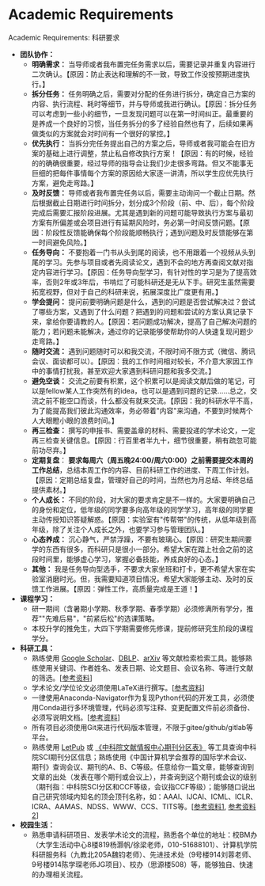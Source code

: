 # Academic Requirements

Academic Requirements: 科研要求



- **团队协作：**
  - **明确需求：** 当导师或者我布置完任务需求以后，需要记录并重复内容进行二次确认。【原因：防止表达和理解的不一致，导致工作没按预期进度执行。】
  - **拆分任务：** 任务明确之后，需要对分配的任务进行拆分，确定自己方案的内容、执行流程、耗时等细节，并与导师或我进行确认。【原因：拆分任务可以考虑到一些小的细节，一旦发现问题可以在第一时间纠正。最重要的是养成一个良好的习惯，当任务拆分的多了经验自然也有了，后续如果再做类似的方案就会对时间有一个很好的掌控。】
  - **优先执行：** 当拆分完任务提出自己的方案之后，导师或者我可能会在旧方案的基础上进行调整，禁止私自修改执行方案！【原因：有的时候，经验的的确确很重要，经过导师的指导会让我们少走很多弯路。但又不能事无巨细的把每件事情每个方案的原因给大家逐一讲清，所以学生应优先执行方案，避免走弯路。】
  - **及时反馈：** 导师或者我布置完任务以后，需要主动询问一个截止日期。然后根据截止日期进行时间拆分，划分成3个阶段（前、中、后），每个阶段完成后需要汇报阶段进展。尤其是遇到新的问题可能导致执行方案与最初方案有所偏差或会项目进行有延期风险时，务必第一时间反馈问题。【原因：阶段性反馈能确保每个阶段能顺畅执行；遇到问题及时反馈能够在第一时间避免风险。】
  - **任务导向：** 不要抱着一门书从头到尾的阅读，也不用跟着一个视频从头到尾的学习。先参与项目或者先阅读论文，遇到不会的地方再查阅文献对指定内容进行学习。【原因：任务导向型学习，有针对性的学习是为了提高效率，否则2年或3年后，书啃烂了可能科研还是无从下手。研究生虽然需要拓宽视野，但对于自己的科研来说，拓展深度比广度更有用。】
  - **学会提问：** 提问前要明确问题是什么，遇到的问题是否尝试解决过？尝试了哪些方案，又遇到了什么问题？把遇到的问题和尝试的方案认真记录下来，拿给你要请教的人。【原因：若问题成功解决，提高了自己解决问题的能力；若问题未能解决，通过你的记录能够使帮助你的人快速复现问题少走弯路。】
  - **随时交流：** 遇到问题随时可以和我交流，不限时间不限方式（微信、腾讯会议、面谈都可以）。【原因：我的工作时间相对较长，不介意大家因工作中的事情打扰我，甚至欢迎大家遇到科研问题和我多交流。】
  - **避免空谈：** 交流之前要有积累，这个积累可以是阅读文献后做的笔记，可以是fellow某人工作突然有的idea，也可以是遇到问题的记录……总之，交流之前不能空口而谈，什么都没有就来交流。【原因：我的科研水平不高，为了能提高我们彼此沟通效率，务必带着"内容"来沟通，不要到时候两个人大眼瞪小眼的浪费时间。】
  - **再三检查：** 撰写的申报书、需要盖章的材料、需要投递的学术论文，一定再三检查关键信息。【原因：行百里者半九十，细节很重要，稍有疏忽可能前功尽弃。】
  - **定期复盘**： **要求每周六（周五晚24:00/周六0:00）之前需要提交本周的工作总结**，总结本周工作的内容、目前科研工作的进度、下周工作计划。【原因：定期总结复盘，管理好自己的时间，当然也为月总结、年终总结提供素材。】
  - **个人成长：** 不同的阶段，对大家的要求肯定是不一样的。大家要明确自己的身份和定位，低年级的同学要多向高年级的同学学习，高年级的同学要主动传授知识答疑解惑。【原因：实验室有"传帮带"的传统，从低年级到高年级，除了关注个人成长之外，也要学习参与管理团队。】
  - **心态养成：** 沉心静气，严禁浮躁，不要有玻璃心。【原因：研究生期间要学的东西有很多，而科研只是很小一部分。希望大家在踏上社会之前的这段时间里，能够虚心学习，掌握必备技能，养成良好的心态。】
  - **其他：** 我是任务导向型选手，不要求大家坐班和打卡，更不希望大家在实验室消磨时光。但，我需要知道项目情况，希望大家能够主动、及时的反馈工作进展。【原因：弹性工作，高质量完成是王道！】
- **课程学习：** 
  - 研一期间（含暑期小学期、秋季学期、春季学期）必须修满所有学分，推荐""先难后易"，"前紧后松"的选课策略。
  - 本校升学的推免生，大四下学期需要修先修课，提前修研究生阶段的课程学分。
- **科研工具：**
  - 熟练使用 [Google Scholar](https://scholar.google.com/)、[DBLP](https://dblp.org/)、[arXiv](https://arxiv.org/) 等文献检索检索工具。能够熟练使用关键词、作者姓名、发表日期、论文题目、会议名称、等进行文献的筛选。[[参考资料](https://www.bilibili.com/video/BV1Rj411u7kw)]
  - 学术论文/学位论文必须使用LaTeX进行撰写。[[参考资料](https://blog.csdn.net/m0_38068876/category_10779337.html)]
  - 一律使用Anaconda-Navigator作为复现Python代码的开发工具，必须使用Conda进行多环境管理，代码必须写注释、变更配置文件前必须备份、必须写说明文档。[[参考资料](https://blog.csdn.net/m0_38068876/article/details/128364154)]
  - 所有项目必须使用Git来进行代码版本管理，不限于gitee/github/gitlab等平台。
  - 熟练使用 [LetPub](https://letpub.com.cn/) 或 [《中科院文献情报中心期刊分区表》](http://www.fenqubiao.com/Default.aspx) 等工具查询中科院SCI期刊分区信息；熟练使用《中国计算机学会推荐的国际学术会议、期刊》查询会议、期刊的A、B、C等级。任意给你一篇文章，能够查询到文章的出处（发表在哪个期刊或会议上），并查询到这个期刊或会议的级别（期刊指：中科院SCI分区和CCF等级，会议指CCF等级）；能够随口说出自己研究领域内知名的顶会顶刊名称，如：AAAI、IJCAI、ICML、ICLR、ICRA、AAMAS、NDSS、WWW、CCS、TITS等。[[参考资料1](https://blog.csdn.net/m0_38068876/article/details/130719121),  [参考资料2](https://blog.csdn.net/m0_38068876/category_11820954.html)]
- **校园生活：**
  - 熟悉申请科研项目、发表学术论文的流程，熟悉各个单位的地址：校BM办（大学生活动中心8楼819杨灏帆/徐梁老师，010-51688101）、计算机学院科研服务科（九教北205A魏钧老师）、先进技术处（9号楼914刘蓉老师、9号楼914陈学琛老师JG项目）、校办（思源楼508）等，能够独自、快速的办理相关流程。
